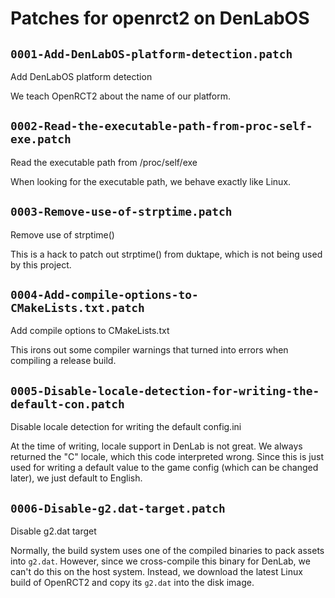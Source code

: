 # Patches for openrct2 on DenLabOS

## `0001-Add-DenLabOS-platform-detection.patch`

Add DenLabOS platform detection

We teach OpenRCT2 about the name of our platform.

## `0002-Read-the-executable-path-from-proc-self-exe.patch`

Read the executable path from /proc/self/exe

When looking for the executable path, we behave exactly like Linux.

## `0003-Remove-use-of-strptime.patch`

Remove use of strptime()

This is a hack to patch out strptime() from duktape, which is not being used by this project.

## `0004-Add-compile-options-to-CMakeLists.txt.patch`

Add compile options to CMakeLists.txt

This irons out some compiler warnings that turned into errors when compiling a release build.

## `0005-Disable-locale-detection-for-writing-the-default-con.patch`

Disable locale detection for writing the default config.ini

At the time of writing, locale support in DenLab is not great. We always returned the "C" locale, which this code interpreted wrong. Since this is just used for writing a default value to the game config (which can be changed later), we just default to English.

## `0006-Disable-g2.dat-target.patch`

Disable g2.dat target

Normally, the build system uses one of the compiled binaries to pack assets into `g2.dat`. However, since we cross-compile this binary for DenLab, we can't do this on the host system. Instead, we download the latest Linux build of OpenRCT2 and copy its `g2.dat` into the disk image.

